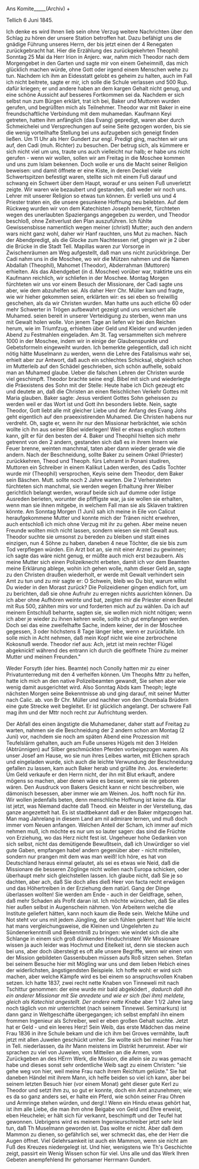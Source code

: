 Ans Komite_____(Archiv) +

 Tellich 6 Juni 1845.

Ich denke es wird Ihnen lieb sein ohne Verzug weitere Nachrichten über den Schlag zu hören der unsere Station betroffen hat. Dazu befähigt uns die gnädige Führung unseres Herrn, der bis jetzt einen der 4 Renegaten zurückgebracht hat. Hier die Erzählung des zurückgekehrten Theophil: Sonntag 25 Mai da Herr Irion in Anjerc. war, nahm mich Theodor nach dem Morgengebet in den Garten und sagte mir von einem Geheimniß, das mich glücklich machen würde, ohne Gott oder irgend einem Menschen wehe zu tun. Nachdem ich ihm an Eidesstatt gelobt es geheim zu halten, auch im Fall ich nicht beitrete, sagte er mir, ich solle die Schule verlassen und 500 Rup. dafür kriegen; er und andere haben an dem kargen Gehalt nicht genug, und eine schöne Aussicht auf besseres Fortkommen sei da. Nachdem er sich selbst nun zum Bürgen erklärt, trat ich bei, Baker und Muttoren wurden gerufen, und begrüßten mich als Teilnehmer. Theodor war mit Baker in eine freundschaftliche Verbindung mit dem muhamedan. Kaufmann Keyi getreten, hatten ihm anfänglich (das Evang) gepredigt, waren aber durch Schmeichelei und Versprechungen auf seine Seite gezogen worden, bis sie die wenig vorteilhafte Stellung bei uns aufzugeben sich geneigt finden ließen. Um 11 Uhr als Herr Gundert zur engl. Predigt ging, machten wir uns auf, den Cadi (muh. Richter) zu besuchen. Der betrug sich, als kümmere er sich nicht viel um uns, traute uns auch vielleicht nur halb; er habe uns nicht gerufen - wenn wir wollen, sollen wir am Freitag in die Moschee kommen und uns zum Islam bekennen. Doch wolle er uns die Macht seiner Religion beweisen: und damit öffnete er eine Kiste, in deren Deckel viele Schwertspitzen befestigt waren, stellte sich mit einem Fuß darauf und schwang ein Schwert über dem Haupt, worauf er uns seinen Fuß unverletzt zeigte. Wir waren wie bezaubert und gestanden, daß weder wir noch uns. Lehrer mit unserer Religion so etwas tun können. Er verließ uns und 4 Priester traten ein, die unsere gesunkene Hoffnung neu belebten. Auf dem Rückweg wurden wir von dem Katechisten Joseph bemerkt, fürchteten wegen des unerlaubten Spaziergangs angegeben zu werden, und Theodor beschloß, ohne Zeitverlust den Plan auszuführen. Ich fühlte Gewissensbisse namentlich wegen meiner (christl) Mutter; auch den andern wars nicht ganz wohl, daher wir Hanf rauchten, uns Mut zu machen. Nach der Abendpredigt, als die Glocke zum Nachtessen rief, gingen wir je 2 über die Brücke in die Stadt Tell. Mapillas waren zur Vorsorge in Zwischenräumen am Weg aufgestellt, daß man uns nicht zurückbringe. Der Cadi nahm uns in die Moschee, wo wir die Mützen nahmen und die Namen Abdallah (Theophil), Mahomet (Theodor), Abderrahman (Muttoren) erhielten. Als das Abendgebet (in d. Moschee) vorüber war, traktirte uns ein Kaufmann reichlich, wir schliefen in der Moschee. Montag Morgen fürchteten wir uns vor einem Besuch der Missionare, der Cadi sagte uns aber, wie dem abzuhelfen sei. Als daher Herr Chr. Müller kam und fragte, wie wir hieher gekommen seien, erklärten wir: es sei eben so freiwillig geschehen, als da wir Christen wurden. Man hatte uns auch etliche 60 oder mehr Schwerter in Trögen aufbewahrt gezeigt und uns versichert alle Muhamed. seien bereit in unserer Verteidigung zu sterben, wenn man uns mit Gewalt holen wolle. Von jenem Tage an liefen wir bei den Reichen herum, wie im Triumfzug, erhielten über Geld und Kleider und wurden jeden Abend zu Festmahlen eingeladen. Am 3t. Tag versammelten sich mehrere 1000 in der Moschee, indem wir in einige der Glaubenspunkte und Gebetsformeln eingeweiht wurden. Ich bemerkte gelegentlich, daß ich nicht nötig hätte Muselmann zu werden, wenn die Lehre des Fatalismus wahr sei, erhielt aber zur Antwort, daß auch ein schlechtes Schicksal, obgleich schon im Mutterleib auf den Schädel geschrieben, sich schön aufhelle, sobald man an Muhamed glaube. Ueber die falschen Lehren der Christen wurde viel geschimpft. Theodor brachte seine engl. Bibel mit sich und wiederlegte die Präexistens des Sohn mit der Stelle: Heute habe ich Dich gezeugt etc und deutete an, daß die Christen an einen fleischlichen Verkehr Gottes mit Maria glauben. Baker sagte: Jesus verdient Gottes Sohn geheissen zu werden weil er das Wort ist und Gott ihn besonders liebte. Nein, sagte Theodor, Gott liebt alle mit gleicher Liebe und der Anfang des Evang Johs geht eigentlich auf den praeexistirenden Muhamed. Die Christen habens nur verdreht. Oh, sagte er, wenn ihr nur den Missionar herbrächtet, wie schön wollte ich ihn aus seiner Bibel widerlegen! Weil er etwas englisch stottern kann, gilt er für den besten der 4. Baker und Theophil hielten sich mehr getrennt von den 2 andern, gestanden sich daß es in ihrem Innern wie Feuer brenne, weinten manchmal, taten aber dann wieder gerade wie die andern. Nach der Beschneidung, sollte Baker zu seinem Onkel (Priester) zurückkehren, Theod und Theoph. fürs Lehramt in Ponani studiren, Muttoren ein Schreiber in einem Kalikut Laden werden, des Cadis Tochter wurde mir (Theophil) versprochen, Keyis seine dem Theodor, dem Baker sein Bäschen. Mutt. sollte noch 2 Jahre warten. Die 2 Verheirateten fürchteten sich manchmal, sie werden wegen Erhaltung ihrer Weiber gerichtlich belangt werden, worauf beide sich auf dumme oder listige Ausreden berieten, worunter die pfiffigste war, ja sie wollen sie erhalten, wenn man sie ihnen mitgebe, in welchem Fall man sie als Sklaven traktiren könnte. Am Sonntag Morgen (1 Juni) sah ich meine in Eile von Calicut heraufgekommene Mutter und konnte mich der Tränen nicht erwehren, auch entschloß ich mich ohne Verzug mit ihr zu gehen. Aber meine neuen Freunde wollten mich nicht lassen, sondern wiesen sie mit Gewalt aus. Theodor suchte sie umsonst zu bereden zu bleiben und statt eines einzigen, nun 4 Söhne zu haben, daneben 4 neue Töchter, die sie bis zum Tod verpflegen würden. Ein Arzt bot an, sie mit einer Arznei zu gewinnen; ich sagte das wäre nicht genug, er müßte auch mich erst bezaubern. Als meine Mutter sich einen Polizeiknecht erbeten, damit ich vor dem Beamten meine Erklärung ablege, wohin ich gehen wolle, nahm dieser Geld an, sagte zu den Christen draußen wiederholt, er werde mit Gewalt verhindert sein Amt zu tun und zu mir sagte er: O Schwein, bleib wo Du bist, warum willst Du wieder in den Morast zurück? Die Polizeidiener gingen endlich fort, um zu berichten, daß sie ohne Aufruhr zu erregen nichts ausrichten können. Da ich aber ohne Aufhören weinte und bat, zeigten mir die Priester einen Beutel mit Rus 500, zählten mirs vor und forderten mich auf zu wählen. Da ich auf meinem Entschluß beharrte, sagten sie, sie wollen mich nicht nötigen; wenn ich aber je wieder zu ihnen kehren wolle, sollte ich gut empfangen werden. Doch sei das eine zweifelhafte Sache, indem keiner, der in der Moschee gegessen, 3 oder höchstens 8 Tage länger lebe, wenn er zurückfalle. Ich solle mich in Acht nehmen, daß mein Kopf nicht wie eine zerbrochene Kokosnuß werde. Theodor rief aus: Ach, jetzt ist mein rechter Flügel abgeknickt! während des entrann ich durch die geöffnete Thüre zu meiner Mutter und meinen Freunden."

Weder Forsyth (der hies. Beamte) noch Conolly hatten mir zu einer Privatunterredung mit den 4 verhelfen können. Um Theophs Mttr zu helfen, hatte ich mich an den native Polizeibeamten gewandt, Sie sehen aber wie wenig damit ausgerichtet wird. Also Sonntag Abds kam Theoph; legte nächsten Morgen seine Bekenntnisse ab und ging darauf, mit seiner Mutter nach Calic. ab. von Br Chr. Müller und nachher von den Chombala Brüdern eine gute Strecke weit begleitet. Er ist glücklich angelangt. Der schwere Fall mag ihm und der Mttr noch recht zur Aufrichtung werden.

Der Abfall des einen ängstigte die Muhamedaner, daher statt auf Freitag zu warten, nahmen sie die Beschneidung der 2 andern schon am Montag (2 Juni) vor, nachdem sie noch am späten Abend eine Prozession mit Teufelslärm gehalten, auch am Fuße unseres Hügels mit den 3 Helden (Abtrünnigen) auf Silber geschmückten Pferden vorbeigezogen waren. Als unser Josef am Hause, wo sie nun ihres Leibes warten, mit Etlichen sprach und eingeladen wurde, sich auch die leichte Verwundung der Beschneidung gefallen zu lassen, kam auch Baker herab und grüßte ihn. Jos. erwiederte: Um Geld verkaufe er den Herrn nicht, der ihn mit Blut erkauft, andere mögens so machen, aber denen wäre es besser, wenn sie nie geboren wären. Den Ausdruck von Bakers Gesicht kann er nicht beschreiben, wie dämonisch besessen, aber immer wie am Weinen. Jos. hofft noch für ihn. Wir wollen jedenfalls beten, denn menschliche Hoffnung ist keine da. Klar ist jetzt, was Niemand dachte daß Theod. ein Meister in der Verstellung, das ganze angezettelt hat. Es ist stadtbekannt daß er den Baker mitgezogen hat. Man mag Jahrelang in diesem Land am nil admirare lernen, und muß doch immer vom Neuen anfangen. Welchen Anteil der Scham, ich immer auf mich nehmen muß, ich möchte es nur um so lauter sagen: das sind die Früchte von Erziehung, wo das Herz nicht fest ist. Ungeheuer hohe Gedanken von sich selbst, nicht das demütigende Bewußtsein, daß ich Unwürdiger so viel gute Gaben, empfangen habe! andern gegenüber aber - nicht mitteilen, sondern nur prangen mit dem was man weiß! Ich höre, es hat von Deutschland heraus einmal gelautet, als sei es etwas wie Neid, daß die Missionare die besseren Zöglinge nicht wollen nach Europa schicken, oder überhaupt mehr sich gleichstellen lassen. Ich glaube nicht, daß Sie je so dachten, aber ach, daß Sie doch alles dieß Heer von facta recht erwägen und das Höhertreiben in der Erziehung dem natürl. Gang der Dinge überlassen wollten! Sie werden am Ende - auch in der Geldfrage, sehen, daß mehr Schaden als Profit daran ist. Ich möchte wünschen, daß Sie alles hier außen selbst in Augenschein nähmen. Von Arbeitern welche die Institute geliefert hätten, kann noch kaum die Rede sein. Welche Mühe und Not steht vor uns mit jedem Jüngling, der sich fühlen gelernt hat! Wie leicht hat mans vergleichungsweise, die Kleinen und Ungelehrten zu Sündenerkenntniß und Bekenntniß zu bringen: wie windet sich die alte Schlange in einem sich groß dünkenden Hinduchristen! Wir Missionare wissen ja auch leider was Hochmut und Eitelkeit ist, denn sie stecken auch bei uns, aber doch übersteigt es oft alle unsere Begriffe, wenn wir einen von der Mission gebildeten Gassenbuben müssen aufs Roß sitzen sehen. Stefan bei seinem Besuche hier mit Mögling war uns und dem lieben Hebich eines der widerlichsten, ängstigendsten Beispiele. Ich hoffe wohl: er wird sich machen, aber welche Kämpfe wird es bei einem so anspruchsvollen Knaben setzen. Ich hatte 1837, zwei recht nette Knaben von Tinneweli mit nach Tschittur genommen: der eine wurde mir bald abgeködert <Christian>*, dadurch daß ihn ein anderer Missionar mit Sie anredete und wie er sich (bei ihm) meldete, gleich als Katechist angestellt. Der andere nette Knabe <Wedamuttu>* aber 1 1/2 Jahre lang noch täglich von mir unterrichtet (nach seinem Tinnewel. Seminarkurs) ist dann ganz in Weltgeschäfte übergegangen; ich selbst empfahl ihn einem frommen Ingenieur als Schreiber, weil er eben großen Gehalt suchte. Jetzt hat er Geld - und ein leeres Herz! Sein Weib, das erste Mädchen das meine Frau 1836 in ihre Schule bekam und die ich ihm bei Groves vermählte, lauft jetzt mit allen Juwelen geschückt umher. Sie wollte sich bei meiner Frau hier in Tell. niederlassen, da ihr Mann meistens im Distrikt herumreist. Aber wir sprachen zu viel von Juwelen, vom Mitteilen an die Armen, vom Zurückgeben an des HErrn Werk, die Mission, die allein sie zu was gemacht habe und dieses sonst sehr ordentliche Weib sagt zu einem Christen: "sie gehe weg von hier, weil meine Frau nach ihrem Reichtum gelüste." Sie hat daneben Händel mit ihrem Mann, ich helfe beiden so viel ich kann, aber bei seinem letzten Besuch hier (vor einem Monat) geht dieser gute Kerl zu Theodor und setzt ihm zu, so gut er konnte, doch ein Amt anzunehmen; wie es da so ganz anders sei, er halte ein Pferd, wie schön seiner Frau Ohren und Armringe stehen würden, und dergl.! Wenn ein Hindu etwas gehört hat, ist ihm alle Liebe, die man ihm ohne Beigabe von Geld und Ehre erweist, eben Heuchelei; er hält sich für verkannt, beschimpft und der Teufel hat gewonnen. Uebrigens wird es meinem Ingenieurschreiber jetzt sehr leid tun, daß Th Muselmann geworden ist. Das wollte er nicht. Aber daß dem Mammon zu dienen, so gefährlich sei, wer schmeckt das, ehe der Herr die Augen öffnet. Viel Gelehrsamkeit ist auch ein Mammon, wenn sie nicht am Fuß des Kreuzes niedergelegt ist. Und hier, wenigstens wie Th's Geschichte zeigt, passirt ein Wenig Wissen schon für viel. 
Uns alle und das Werk Ihren Gebeten anempfehlend Ihr gehorsamer  Herrmann Gundert.


